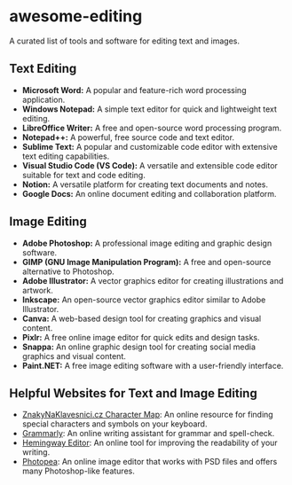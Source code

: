 # awesome-editing

A curated list of tools and software for editing text and images.

## Text Editing

- **Microsoft Word:** A popular and feature-rich word processing application.
- **Windows Notepad:** A simple text editor for quick and lightweight text editing.
- **LibreOffice Writer:** A free and open-source word processing program.
- **Notepad++:** A powerful, free source code and text editor.
- **Sublime Text:** A popular and customizable code editor with extensive text editing capabilities.
- **Visual Studio Code (VS Code):** A versatile and extensible code editor suitable for text and code editing.
- **Notion:** A versatile platform for creating text documents and notes.
- **Google Docs:** An online document editing and collaboration platform.

## Image Editing

- **Adobe Photoshop:** A professional image editing and graphic design software.
- **GIMP (GNU Image Manipulation Program):** A free and open-source alternative to Photoshop.
- **Adobe Illustrator:** A vector graphics editor for creating illustrations and artwork.
- **Inkscape:** An open-source vector graphics editor similar to Adobe Illustrator.
- **Canva:** A web-based design tool for creating graphics and visual content.
- **Pixlr:** A free online image editor for quick edits and design tasks.
- **Snappa:** An online graphic design tool for creating social media graphics and visual content.
- **Paint.NET:** A free image editing software with a user-friendly interface.

## Helpful Websites for Text and Image Editing

- [ZnakyNaKlavesnici.cz Character Map](https://znakynaklavesnici.cz/mapa-znaku/): An online resource for finding special characters and symbols on your keyboard.
- [Grammarly](https://www.grammarly.com/): An online writing assistant for grammar and spell-check.
- [Hemingway Editor](http://www.hemingwayapp.com/): An online tool for improving the readability of your writing.
- [Photopea](https://www.photopea.com/): An online image editor that works with PSD files and offers many Photoshop-like features.

